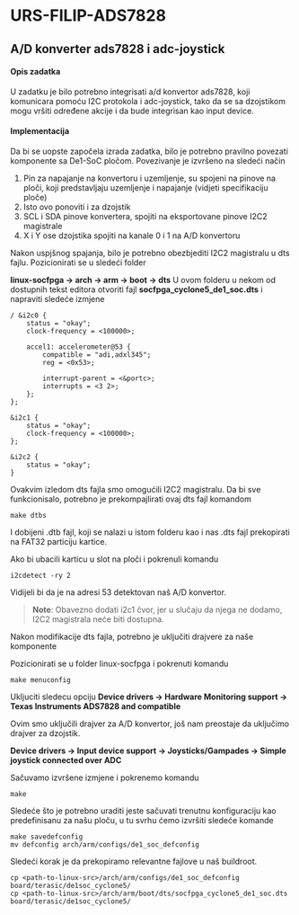 # URS-FILIP-ADS7828

## A/D konverter ads7828 i adc-joystick

#### Opis zadatka

U zadatku je bilo potrebno integrisati a/d konvertor ads7828, koji komunicara pomoću I2C protokola i adc-joystick, tako da se sa dzojstikom mogu vršiti određene akcije i da bude integrisan kao input device.

#### Implementacija

Da bi se uopste započela izrada zadatka, bilo je potrebno pravilno povezati komponente sa De1-SoC pločom. Povezivanje je izvršeno na sledeći način
1. Pin za napajanje na konvertoru i uzemljenje, su spojeni na pinove na ploči, koji predstavljaju uzemljenje i napajanje (vidjeti specifikaciju ploče)
2. Isto ovo ponoviti i za dzojstik
3. SCL i SDA pinove konvertera, spojiti na eksportovane pinove I2C2 magistrale
4. X i Y ose dzojstika spojiti na kanale 0 i 1 na A/D konvertoru

Nakon uspjšnog spajanja, bilo je potrebno obezbjediti I2C2 magistralu u dts fajlu. 
Pozicionirati se u sledeći folder

**linux-socfpga -> arch -> arm -> boot -> dts**
U ovom folderu u nekom od dostupnih tekst editora otvoriti fajl **socfpga_cyclone5_de1_soc.dts** i napraviti sledeće izmjene

```dts
/ &i2c0 {
	status = "okay";
	clock-frequency = <100000>;

	accel1: accelerometer@53 {
		compatible = "adi,adxl345";
		reg = <0x53>;

		interrupt-parent = <&portc>;
		interrupts = <3 2>;
	};
};

&i2c1 {
    status = "okay";
    clock-frequency = <100000>;
};

&i2c2 {
	status = "okay";
}
```

Ovakvim izledom dts fajla smo omogućili I2C2 magistralu.
Da bi sve funkcionisalo, potrebno je prekompajlirati ovaj dts fajl komandom
```
make dtbs
```

I dobijeni .dtb fajl, koji se nalazi u istom folderu kao i nas .dts fajl prekopirati na FAT32 particiju kartice.

Ako bi ubacili karticu u slot na ploči i pokrenuli komandu 
```
i2cdetect -ry 2
```

Vidijeli bi da je na adresi 53 detektovan naš A/D konvertor.

> **Note**: Obavezno dodati i2c1 čvor, jer u slučaju da njega ne dodamo, I2C2 magistrala neće biti dostupna.

Nakon modifikacije dts fajla, potrebno je uključiti drajvere za naše komponente

Pozicionirati se u folder linux-socfpga i pokrenuti komandu

```
make menuconfig
```

Ukljuciti sledecu opciju **Device drivers -> Hardware Monitoring support -> Texas Instruments ADS7828 and compatible**

Ovim smo uključili drajver za A/D konvertor, još nam preostaje da uključimo drajver za dzojstik.

**Device drivers -> Input device support -> Joysticks/Gampades -> Simple joystick connected over ADC**

Sačuvamo izvršene izmjene i pokrenemo komandu

```
make
```

Sledeće što je potrebno uraditi jeste sačuvati trenutnu konfiguraciju kao predefinisanu za našu ploču, u tu svrhu ćemo izvršiti sledeće komande

```
make savedefconfig
mv defconfig arch/arm/configs/de1_soc_defconfig
```

Sledeći korak je da prekopiramo relevantne fajlove u naš buildroot.
```
cp <path-to-linux-src>/arch/arm/configs/de1_soc_defconfig board/terasic/de1soc_cyclone5/
cp <path-to-linux-src>/arch/arm/boot/dts/socfpga_cyclone5_de1_soc.dts board/terasic/de1soc_cyclone5/
```



